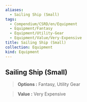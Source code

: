 ```yaml
---
aliases:
  - Sailing Ship (Small)
tags:
  - Compendium/CSRD/en/Equipment
  - Equipment/Fantasy
  - Equipment/Utility-Gear
  - Equipment/Value/Very-Expensive
title: Sailing Ship (Small)
collection: Equipment
kind: Equipment
---
```

## Sailing Ship (Small)    
    
>    
> **Options :** Fantasy, Utility Gear    
> **Value :** Very Expensive